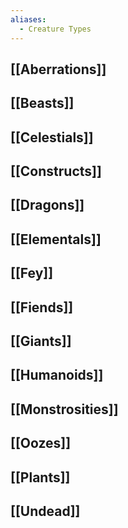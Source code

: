 ```yaml
---
aliases:
  - Creature Types
---
```

## [[Aberrations]]
## [[Beasts]]
## [[Celestials]]
## [[Constructs]]
## [[Dragons]]
## [[Elementals]]
## [[Fey]]
## [[Fiends]]
## [[Giants]]
## [[Humanoids]]
## [[Monstrosities]]
## [[Oozes]]
## [[Plants]]
## [[Undead]]